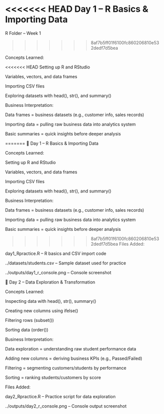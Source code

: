 <<<<<<< HEAD
Day 1 – R Basics & Importing Data
=======
R Folder – Week 1
>>>>>>> 8af7b5ff01f6100fc860206810e532dedf7d5bea

Concepts Learned:

<<<<<<< HEAD
Setting up R and RStudio

Variables, vectors, and data frames

Importing CSV files

Exploring datasets with head(), str(), and summary()

Business Interpretation:

Data frames = business datasets (e.g., customer info, sales records)

Importing data = pulling raw business data into analytics system

Basic summaries = quick insights before deeper analysis

=======
📌 Day 1 – R Basics & Importing Data

Concepts Learned:

Setting up R and RStudio

Variables, vectors, and data frames

Importing CSV files

Exploring datasets with head(), str(), and summary()

Business Interpretation:

Data frames = business datasets (e.g., customer info, sales records)

Importing data = pulling raw business data into analytics system

Basic summaries = quick insights before deeper analysis

>>>>>>> 8af7b5ff01f6100fc860206810e532dedf7d5bea
Files Added:

day1_Rpractice.R – R basics and CSV import code

../datasets/students.csv – Sample dataset used for practice

../outputs/day1_r_console.png – Console screenshot

📌 Day 2 – Data Exploration & Transformation

Concepts Learned:

Inspecting data with head(), str(), summary()

Creating new columns using ifelse()

Filtering rows (subset())

Sorting data (order())

Business Interpretation:

Data exploration = understanding raw student performance data

Adding new columns = deriving business KPIs (e.g., Passed/Failed)

Filtering = segmenting customers/students by performance

Sorting = ranking students/customers by score

Files Added:

day2_Rpractice.R – Practice script for data exploration

../outputs/day2_r_console.png – Console output screenshot
